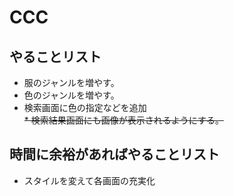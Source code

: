 # CCC

## やることリスト
* 服のジャンルを増やす。
* 色のジャンルを増やす。
* 検索画面に色の指定などを追加  
~~* 検索結果画面にも画像が表示されるようにする。~~  


## 時間に余裕があればやることリスト
* スタイルを変えて各画面の充実化
